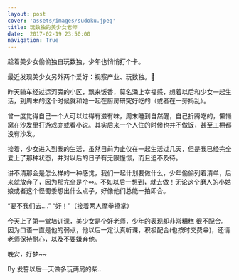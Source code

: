 ```yaml
---
layout: post
cover: 'assets/images/sudoku.jpeg'
title: 玩数独的美少女老师
date:  2017-02-19 23:50:00
navigation: True
---
```


趁着美少女偷偷独自玩数独，少年也悄悄打个卡。

最近发现美少女另外两个爱好：视察产业、玩数独。👻

昨天骑车经过运河旁的小区，飘来饭香，莫名涌上幸福感，想着以后和少女一起生活，到周末的这个时候就和她一起在厨房研究好吃的（或者在一旁捣乱）。

曾一度觉得自己一个人可以过得有滋有味，周末睡到自然醒，自己折腾吃的，懒懒窝在沙发里打游戏亦或看小说。其实后来一个人住的时候也并不做饭，甚至工棚都没有沙发。

接着，少女进入到我的生活，虽然目前为止仅在一起生活过几天，但是我已经完全爱上了那种状态，并对以后的日子有无限憧憬，而且迫不及待。

讲不清那会是怎么样的一种感觉，我们一起计划要做什么，少年偷偷列着清单，后来就放弃了，因为那完全是个∞。不如以后一想到，就去做！无论这个磨人的小姑娘或者这个怪蜀黍想出什么点子，好像他们总能一拍即合。

“要不我们去....” “好！”（接着两人摩拳擦掌）

今天上了第一堂培训课，美少女是个好老师，少年的表现却非常糟糕 很不配合。因为口语一直是他的弱点，他以后一定认真听课，积极配合(也按时交费😁)，还请老师保持耐心，以及不要嫌弃他。

晚安，好梦~~

By 发誓以后一天做多玩两局的柴..

